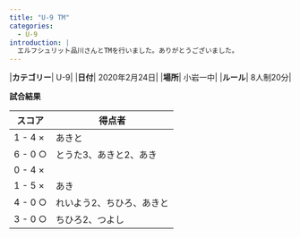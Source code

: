 ```yaml
---
title: "U-9 TM"
categories:
  - U-9
introduction: |
  エルフシュリット品川さんとTMを行いました。ありがとうございました。
---
```


|**カテゴリー**| U-9|
|**日付**| 2020年2月24日|
|**場所**| 小岩一中|
|**ルール**| 8人制20分|

**試合結果**

|スコア|得点者|
|-----|-----|
|1 - 4 × |あきと|
|6 - 0 ○ |とうた3、あきと2、あき|
|0 - 4 × |
|1 - 5 × |あき|
|4 - 0 ○ |れいよう2、ちひろ、あきと|
|3 - 0 ○ |ちひろ2、つよし|
